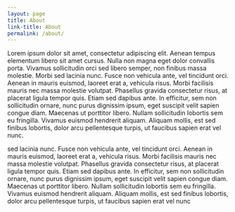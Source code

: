```yaml
---
layout: page
title: About
link-title: About
permalink: /about/
---
```

<div class="grid">
	<div class="grid-six-wide">
		<p>Lorem ipsum dolor sit amet, consectetur adipiscing elit. Aenean tempus elementum libero sit amet cursus. Nulla non magna eget dolor convallis porta. Vivamus sollicitudin orci sed libero semper, non finibus massa molestie. Morbi sed lacinia nunc. Fusce non vehicula ante, vel tincidunt orci. Aenean in mauris euismod, laoreet erat a, vehicula risus. Morbi facilisis mauris nec massa molestie volutpat. Phasellus gravida consectetur risus, at placerat ligula tempor quis. Etiam sed dapibus ante. In efficitur, sem non sollicitudin ornare, nunc purus dignissim ipsum, eget suscipit velit sapien congue diam. Maecenas ut porttitor libero. Nullam sollicitudin lobortis sem eu fringilla. Vivamus euismod hendrerit aliquam. Aliquam mollis, est sed finibus lobortis, dolor arcu pellentesque turpis, ut faucibus sapien erat vel nunc.</p>
	</div>
	<div class="grid-six-wide">
		<p>sed lacinia nunc. Fusce non vehicula ante, vel tincidunt orci. Aenean in mauris euismod, laoreet erat a, vehicula risus. Morbi facilisis mauris nec massa molestie volutpat. Phasellus gravida consectetur risus, at placerat ligula tempor quis. Etiam sed dapibus ante. In efficitur, sem non sollicitudin ornare, nunc purus dignissim ipsum, eget suscipit velit sapien congue diam. Maecenas ut porttitor libero. Nullam sollicitudin lobortis sem eu fringilla. Vivamus euismod hendrerit aliquam. Aliquam mollis, est sed finibus lobortis, dolor arcu pellentesque turpis, ut faucibus sapien erat vel nunc</p>
	</div>
</div>
